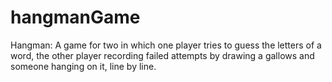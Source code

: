 # hangmanGame
Hangman: A game for two in which one player tries to guess the letters of a word, the other player recording failed attempts by drawing a gallows and someone hanging on it, line by line.
